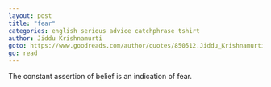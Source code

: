 ```yaml
---
layout: post
title: "fear"
categories: english serious advice catchphrase tshirt
author: Jiddu Krishnamurti
goto: https://www.goodreads.com/author/quotes/850512.Jiddu_Krishnamurti/?ref=speak.junglestar.org
go: read
---
```

The constant assertion of belief is an indication of fear.
